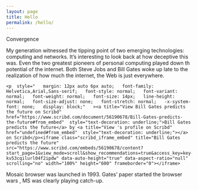 ```yaml
---
layout: page
title: Hello
permalink: /hello/
---
```


Convergence

My generation witnessed the tipping point of two emerging technologies: computing and networks.
It’s interesting to look back at how deceptive this was.
Even the two greatest pioneers of personal computing played down th potential of the internet. Both Steve Jobs and Bill Gates woke up late to the realization of how much the internet, the Web is just everywhere.
```
<p  style="   margin: 12px auto 6px auto;   font-family: Helvetica,Arial,Sans-serif;   font-style: normal;   font-variant: normal;   font-weight: normal;   font-size: 14px;   line-height: normal;   font-size-adjust: none;   font-stretch: normal;   -x-system-font: none;   display: block;"   ><a title="View Bill Gates predicts the future on Scribd" href="https://www.scribd.com/document/56190678/Bill-Gates-predicts-the-future#from_embed"  style="text-decoration: underline;">Bill Gates predicts the future</a> by <a title="View 's profile on Scribd" href="undefined#from_embed"  style="text-decoration: underline;"></a> on Scribd</p><iframe class="scribd_iframe_embed" title="Bill Gates predicts the future" src="https://www.scribd.com/embeds/56190678/content?start_page=1&view_mode=scroll&show_recommendations=true&access_key=key-kv53cqilurl04f2ipdw" data-auto-height="true" data-aspect-ratio="null" scrolling="no" width="100%" height="600" frameborder="0"></iframe>
```

Mosaic browser was launched in 1993. Gates’ paper started the browser wars , MS was clearly playing catch-up.
